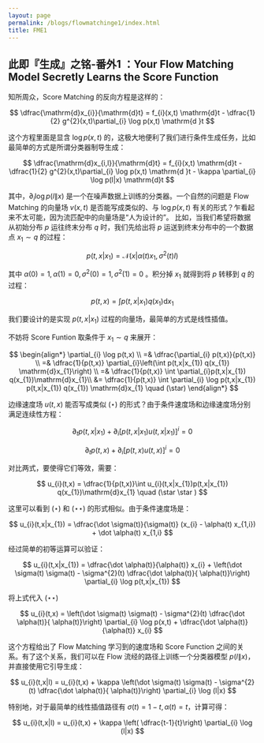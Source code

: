 ```yaml
---
layout: page
permalink: /blogs/flowmatchinge1/index.html
title: FME1
---
```


## 此即『生成』之铭-番外1 ：Your Flow Matching Model Secretly Learns the Score Function


知所周众，Score Matching 的反向方程是这样的：

$$
\dfrac{\mathrm{d}x_{i}}{\mathrm{d}t} = f_{i}(x,t)  \mathrm{d}t -  \dfrac{1}{2} g^{2}(x,t)\partial_{i} \log p(x,t) \mathrm{d }t 
$$

这个方程里面是显含 $\log p(x,t)$ 的，这极大地便利了我们进行条件生成任务，比如最简单的方式是所谓分类器制导生成：

$$
\dfrac{\mathrm{d}x_{i,l}}{\mathrm{d}t} = f_{i}(x,t)  \mathrm{d}t -  \dfrac{1}{2} g^{2}(x,t)\partial_{i} \log p(x,t) \mathrm{d }t  - \kappa \partial_{i} \log p(l|x) \mathrm{d}t
$$

其中，$\partial_{i} \log p(l\|x)$ 是一个在噪声数据上训练的分类器。一个自然的问题是 Flow Matching 的向量场 $v(x,t)$ 是否能写成类似的、与 $\log p(x,t)$ 有关的形式？乍看起来不太可能，因为流匹配中的向量场是“人为设计的”。 比如，当我们希望将数据从初始分布 $p$ 运往终末分布 $q$ 时，我们先给出将 $p$ 运送到终末分布中的一个数据点 $x_{1} \sim q$ 的过程：

$$
p(t,x|x_{1}) = \mathcal{N}(x|\alpha(t) x_{1} , \sigma^{2}(t) I)
$$

其中 $\alpha (0)=1,\alpha (1)=0,\sigma^{2} (0)=1,\sigma^{2} (1)=0$ 。积分掉 $x_{1}$ 就得到将 $p$ 转移到 $q$ 的过程：

$$
p(t,x) = \int p(t,x|x_{1})q(x_{1})  \mathrm{d}x_{1}
$$

我们要设计的是实现 $p(t,x|x_{1})$ 过程的向量场，最简单的方式是线性插值。

不妨将 Score Funtion 取条件于 $x_{1} \sim q$ 来展开：

$$
\begin{align*}
\partial_{i} \log  p(t,x) \\
=& \dfrac{\partial_{i} p(t,x)}{p(t,x)} \\
=& \dfrac{1}{p(t,x)} \partial_{i}\left(\int p(t,x|x_{1}) q(x_{1}) \mathrm{d}x_{1}\right) \\
=& \dfrac{1}{p(t,x)} \int \partial_{i}p(t,x|x_{1}) q(x_{1})\mathrm{d}x_{1}\\
&= \dfrac{1}{p(t,x)} \int \partial_{i} \log  p(t,x|x_{1})  p(t,x|x_{1}) q(x_{1}) \mathrm{d}x_{1} \quad  (\star)
\end{align*}
$$

边缘速度场 $u(t,x)$ 能否写成类似 $(\star)$ 的形式？由于条件速度场和边缘速度场分别满足连续性方程：

$$
\partial_{t}p(t,x|x_{1}) + \partial_{i} [p(t,x|x_{1}) u(t,x|x_{1})]^{i} = 0
$$

$$
\partial_{t} p(t,x) + \partial_{i}[p(t,x) u(t,x)]^{i} = 0 
$$

对比两式，要使得它们等效，需要：

$$
 u_{i}(t,x) = \dfrac{1}{p(t,x)}\int  u_{i}(t,x|x_{1})p(t,x|x_{1})  q(x_{1})\mathrm{d}x_{1}   \quad (\star \star )
$$

这里可以看到 $(\star )$ 和 $(\star \star)$ 的形式相似。由于条件速度场是：

$$
u_{i}(t,x|x_{1}) = \dfrac{\dot \sigma(t)}{\sigma(t)} (x_{i} - \alpha(t) x_{1,i}) + \dot \alpha(t)  x_{1,i} 
$$

经过简单的初等运算可以验证：

$$
u_{i}(t,x|x_{1}) = \dfrac{\dot \alpha(t)}{\alpha(t)} x_{i} + \left(\dot \sigma(t) \sigma(t) - \sigma^{2}(t)  \dfrac{\dot  \alpha(t)}{ \alpha(t)}\right) \partial_{i} \log  p(t,x|x_{1}) 
$$

将上式代入 $(\star\star)$ 

$$
u_{i}(t,x) = \left(\dot \sigma(t) \sigma(t) - \sigma^{2}(t)  \dfrac{\dot  \alpha(t)}{ \alpha(t)}\right) \partial_{i} \log p(x,t) + \dfrac{\dot \alpha(t)}{\alpha(t)} x_{i}
$$

这个方程给出了 Flow Matching 学习到的速度场和 Score Function 之间的关系。有了这个关系，我们可以在 Flow 流经的路径上训练一个分类器模型 $p(l\|x)$，并直接使用它引导生成：

$$
u_{i}(t,x|l) = u_{i}(t,x) + \kappa \left(\dot \sigma(t) \sigma(t) - \sigma^{2}(t)  \dfrac{\dot  \alpha(t)}{ \alpha(t)}\right) \partial_{i} \log (l|x)
$$

特别地，对于最简单的线性插值路径有 $\sigma (t) =1-t,\alpha (t) = t$，计算可得：

$$
u_{i}(t,x|l) = u_{i}(t,x) + \kappa \left( \dfrac{t-1}{t}\right) \partial_{i} \log (l|x)
$$
